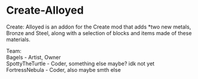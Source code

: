 # Create-Alloyed
Create: Alloyed is an addon for the Create mod that adds \*two new metals, Bronze and Steel, along with a selection of blocks and items made of these materials.

Team:<br />
Bagels - Artist, Owner<br />
SpottyTheTurtle - Coder, something else maybe? idk not yet<br />
FortressNebula - Coder, also maybe smth else
